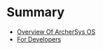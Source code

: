 # Summary

* [Overview Of ArcherSys OS](overview_of_archersys_os.md)
* [For Developers](/developer)

